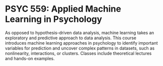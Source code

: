 # PSYC 559: Applied Machine Learning in Psychology

As opposed to hypothesis-driven data analysis, machine learning takes an exploratory and predictive approach to data analysis. This course introduces machine learning approaches in psychology to identify important variables for prediction and uncover complex patterns in datasets, such as nonlinearity, interactions, or clusters. Classes include theoretical lectures and hands-on examples.